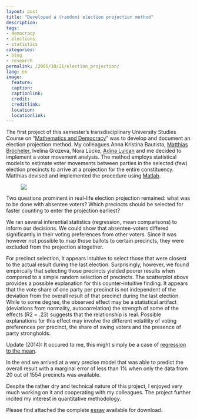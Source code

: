 ```yaml
---
layout: post
title: "Developed a (random) election projection method"
description:
tags:
- democracy
- elections
- statistics
categories:
- blog
- research
permalink: /2005/10/21/election_projection/
lang: en
image:
  feature:
  caption: 
  captionlink: 
  credit: 
  creditlink: 
  location: 
  locationlink:
---
```


The first project of this semester’s transdisciplinary University Studies Course on “[Mathematics and Democracy](http://www.jacobs-university.de/academics/courses/Fall_2005/USC/020008_1/)” was to develop and document an election projection method. 
My colleagues Anna Kristina Bautista, [Matthias Bröcheler](http://www.matthiasb.com), Ivelina Grozeva, Nora Lücke, [Adina Luican](http://www.physics.rutgers.edu/~aluican/) and me decided to implement a voter movement analysis. 
The method employs statistical models to estimate voter movements between parties in the selected (few) election precincts to arrive at a projection for the entire constituency. 
Matthias devised and implemented the procedure using [Matlab](http://www.mathworks.com/).

<!--more-->

<figure>
    <a href="http://dl.dropboxusercontent.com/u/5341489/images/election-projection.jpg"><img src="http://dl.dropboxusercontent.com/u/5341489/images/election-projection.jpg"></a>
</figure>

Two questions prominent in real-life election projection remained: 
what was to be done with absentee voters? 
Which precincts should be selected for faster counting to enter the projection earliest?

We ran several inferential statistics (regression, mean comparisons) to inform our decisions. 
We could show that absentee-voters differed significantly in their voting preferences from other voters. 
Since it was however not possible to map those ballots to certain precincts, they were excluded from the projection altogether.

For precinct selection, it appears intuitive to select those that were closest to the actual result during the last election. 
Surprisingly, however, we found empirically that selecting those precincts yielded poorer results when compared to a simple random selection of precincts. 
The scatterplot above provides a possible explanation for this counter-intuitive finding. 
It appears that the vote share of one party per precinct is not independent of the deviation from the overall result of that precinct during the last election. 
While to some degree, the observed effect may be a statistical artifact (deviations from normality, autocorrelation) the strength of some of the effects (R2 = .23) suggests that the relationship is real. 
Possible explanations for this effect may involve the different volatility of voting preferences per precinct, the share of swing voters and the presence of party strongholds.

Update (2014): It occured to me, this might simply be a case of [regression to the mean](http://en.wikipedia.org/wiki/Regression_toward_the_mean).

In the end we arrived at a very precise model that was able to predict the overall result with a marginal error of less than 1% when only the data from 20 out of 1554 precincts was available.

Despite the rather dry and technical nature of this project, I enjoyed very much working on it and cooperating with my colleagues. 
The project further incited my interest in quantitative methodology.

Please find attached the complete [essay](http://dl.dropboxusercontent.com/u/5341489/images/documentation_a-bautista-m-broecheler-i-grozeva-n-luecke-a-luican-m-held.pdf) available for download.